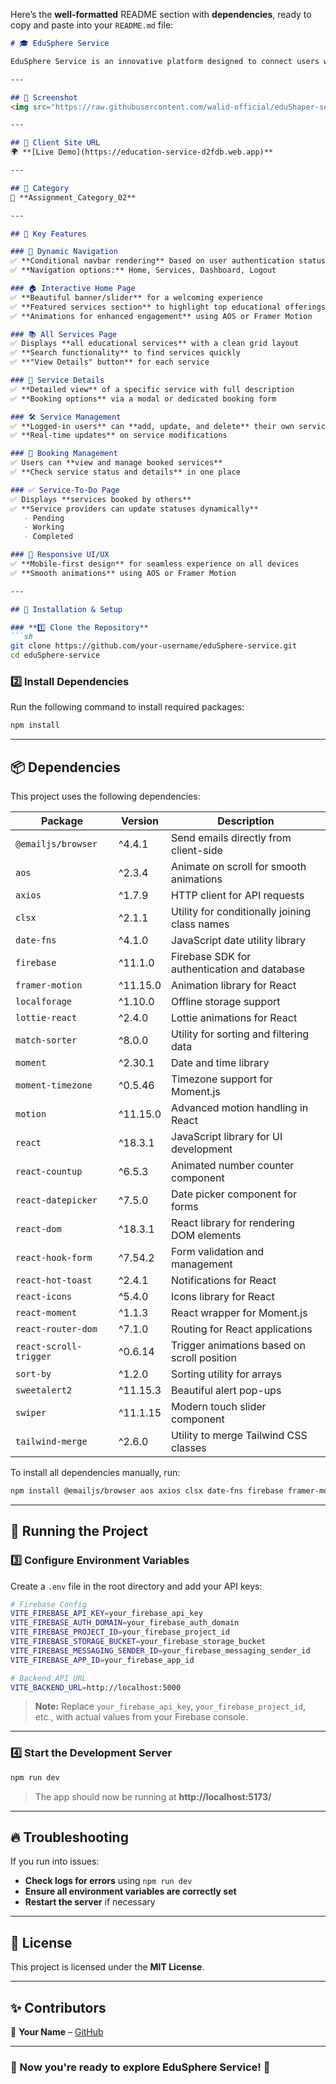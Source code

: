 Here’s the **well-formatted** README section with **dependencies**, ready to copy and paste into your `README.md` file:  

```markdown
# 🎓 EduSphere Service  

EduSphere Service is an innovative platform designed to connect users with diverse educational services. From sharing and booking tutoring sessions to managing educational resources, **EduSphere Service** empowers both learners and providers with an **easy-to-use, efficient, and secure web application** tailored to meet modern educational needs.  

---

## 📸 Screenshot  
<img src="https://raw.githubusercontent.com/walid-official/eduShaper-service/main/Screenshot-2025-01-04-192322.png" alt="EduShaper Screenshot" width="600">

---

## 🔗 Client Site URL  
🌍 **[Live Demo](https://education-service-d2fdb.web.app)**  

---

## 📂 Category  
📌 **Assignment_Category_02**  

---

## 🚀 Key Features  

### 🧭 Dynamic Navigation  
✅ **Conditional navbar rendering** based on user authentication status  
✅ **Navigation options:** Home, Services, Dashboard, Logout  

### 🏠 Interactive Home Page  
✅ **Beautiful banner/slider** for a welcoming experience  
✅ **Featured services section** to highlight top educational offerings  
✅ **Animations for enhanced engagement** using AOS or Framer Motion  

### 📚 All Services Page  
✅ Displays **all educational services** with a clean grid layout  
✅ **Search functionality** to find services quickly  
✅ **"View Details" button** for each service  

### 📖 Service Details  
✅ **Detailed view** of a specific service with full description  
✅ **Booking options** via a modal or dedicated booking form  

### 🛠️ Service Management  
✅ **Logged-in users** can **add, update, and delete** their own services  
✅ **Real-time updates** on service modifications  

### 📅 Booking Management  
✅ Users can **view and manage booked services**  
✅ **Check service status and details** in one place  

### ✅ Service-To-Do Page  
✅ Displays **services booked by others**  
✅ **Service providers can update statuses dynamically**  
   - Pending  
   - Working  
   - Completed  

### 🎨 Responsive UI/UX  
✅ **Mobile-first design** for seamless experience on all devices  
✅ **Smooth animations** using AOS or Framer Motion  

---

## 🔧 Installation & Setup  

### **1️⃣ Clone the Repository**  
```sh
git clone https://github.com/your-username/eduSphere-service.git
cd eduSphere-service
```

### **2️⃣ Install Dependencies**  
Run the following command to install required packages:  
```sh
npm install
```

---

## 📦 Dependencies  

This project uses the following dependencies:  

| Package                      | Version   | Description |
|------------------------------|-----------|-------------|
| `@emailjs/browser`           | ^4.4.1    | Send emails directly from client-side |
| `aos`                        | ^2.3.4    | Animate on scroll for smooth animations |
| `axios`                      | ^1.7.9    | HTTP client for API requests |
| `clsx`                       | ^2.1.1    | Utility for conditionally joining class names |
| `date-fns`                   | ^4.1.0    | JavaScript date utility library |
| `firebase`                   | ^11.1.0   | Firebase SDK for authentication and database |
| `framer-motion`              | ^11.15.0  | Animation library for React |
| `localforage`                | ^1.10.0   | Offline storage support |
| `lottie-react`               | ^2.4.0    | Lottie animations for React |
| `match-sorter`               | ^8.0.0    | Utility for sorting and filtering data |
| `moment`                     | ^2.30.1   | Date and time library |
| `moment-timezone`            | ^0.5.46   | Timezone support for Moment.js |
| `motion`                     | ^11.15.0  | Advanced motion handling in React |
| `react`                      | ^18.3.1   | JavaScript library for UI development |
| `react-countup`              | ^6.5.3    | Animated number counter component |
| `react-datepicker`           | ^7.5.0    | Date picker component for forms |
| `react-dom`                  | ^18.3.1   | React library for rendering DOM elements |
| `react-hook-form`            | ^7.54.2   | Form validation and management |
| `react-hot-toast`            | ^2.4.1    | Notifications for React |
| `react-icons`                | ^5.4.0    | Icons library for React |
| `react-moment`               | ^1.1.3    | React wrapper for Moment.js |
| `react-router-dom`           | ^7.1.0    | Routing for React applications |
| `react-scroll-trigger`       | ^0.6.14   | Trigger animations based on scroll position |
| `sort-by`                    | ^1.2.0    | Sorting utility for arrays |
| `sweetalert2`                | ^11.15.3  | Beautiful alert pop-ups |
| `swiper`                     | ^11.1.15  | Modern touch slider component |
| `tailwind-merge`             | ^2.6.0    | Utility to merge Tailwind CSS classes |

To install all dependencies manually, run:  
```sh
npm install @emailjs/browser aos axios clsx date-fns firebase framer-motion localforage lottie-react match-sorter moment moment-timezone motion react react-countup react-datepicker react-dom react-hook-form react-hot-toast react-icons react-moment react-router-dom react-scroll-trigger sort-by sweetalert2 swiper tailwind-merge
```

---

## 🚀 Running the Project  

### **3️⃣ Configure Environment Variables**  
Create a `.env` file in the root directory and add your API keys:  

```sh
# Firebase Config
VITE_FIREBASE_API_KEY=your_firebase_api_key
VITE_FIREBASE_AUTH_DOMAIN=your_firebase_auth_domain
VITE_FIREBASE_PROJECT_ID=your_firebase_project_id
VITE_FIREBASE_STORAGE_BUCKET=your_firebase_storage_bucket
VITE_FIREBASE_MESSAGING_SENDER_ID=your_firebase_messaging_sender_id
VITE_FIREBASE_APP_ID=your_firebase_app_id

# Backend API URL
VITE_BACKEND_URL=http://localhost:5000
```

> **Note:** Replace `your_firebase_api_key`, `your_firebase_project_id`, etc., with actual values from your Firebase console.  

---

### **4️⃣ Start the Development Server**  
```sh
npm run dev
```
> The app should now be running at **http://localhost:5173/**  

---

## 🔥 Troubleshooting  
If you run into issues:  
- **Check logs for errors** using `npm run dev`  
- **Ensure all environment variables are correctly set**  
- **Restart the server** if necessary  

---

## 📜 License  
This project is licensed under the **MIT License**.  

---

## ✨ Contributors  
👤 **Your Name** – [GitHub](https://github.com/your-username)  

---

### 🎉 Now you're ready to explore **EduSphere Service**! 🚀  
```

